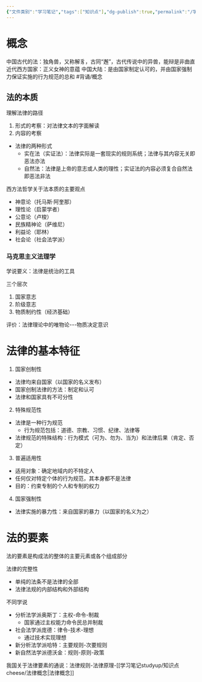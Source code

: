 ```yaml
---
{"文件类别":"学习笔记","tags":["知识点"],"dg-publish":true,"permalink":"/学习笔记studyup/知识点cheese/法律/","dgPassFrontmatter":true,"created":"2024-10-11T14:17:53.817+08:00","updated":"2024-10-11T14:44:08.905+08:00"}
---
```


# 概念
中国古代的法：独角兽，又称解豸，古同“邂”，古代传说中的异兽，能辩是非曲直
近代西方国家：正义女神的意蕴
中国大陆：是由国家制定认可的，并由国家强制力保证实施的行为规范的总和 #背诵/概念 

## 法的本质
理解法律的路径
1. 形式的考察：对法律文本的字面解读
2. 内容的考察
- 法律的两种形式
	- 实在法（实证法）：法律实际是一套现实的规则系统；法律与其内容无关即恶法亦法
	- 自然法：法律是上帝的意志或人类的理性；实证法的内容必须复合自然法即恶法非法

西方法哲学关于法本质的主要观点
- 神意论（托马斯·阿奎那）
- 理性论（启蒙学者）
- 公意论（卢梭）
- 民族精神论（萨维尼）
- 利益论（耶林）
- 社会论（社会法学派）

### 马克思主义法理学
学说要义：法律是统治的工具

三个层次
1. 国家意志
2. 阶级意志
3. 物质制约性（经济基础）

评价：法律理论中的唯物论---物质决定意识
# 法律的基本特征
1. 国家创制性
- 法律均来自国家（以国家的名义发布）
- 国家创制法律的方法：制定和认可
- 法律和国家具有不可分性
2. 特殊规范性
- 法律是一种行为规范
	- 行为规范包括：道德、宗教、习惯、纪律、法律等
- 法律规范的特殊结构：行为模式（可为、勿为、当为）和法律后果（肯定、否定）
3. 普遍适用性
- 适用对象：确定地域内的不特定人
- 任何仅对特定个体的行为规范，其本身都不是法律
- 目的：约束专制的个人和专制的权力
4. 国家强制性
- 法律实施的暴力性：来自国家的暴力（以国家的名义为之）
# 法的要素
法的要素是构成法的整体的主要元素或各个组成部分

法律的完整性
- 单纯的法条不是法律的全部
- 法律法规的内部结构和外部结构

不同学说
- 分析法学派奥斯丁：主权-命令-制裁
	- 国家通过主权能力命令民总并制裁
- 社会法学派庞德：律令-技术-理想
	- 通过技术实现理想
- 新分析法学派哈特：主要规则-次要规则
- 新自然法学派德沃金：规则-原则-政策

我国关于法律要素的通说：法律规则-法律原理-[[学习笔记studyup/知识点cheese/法律概念\|法律概念]]

